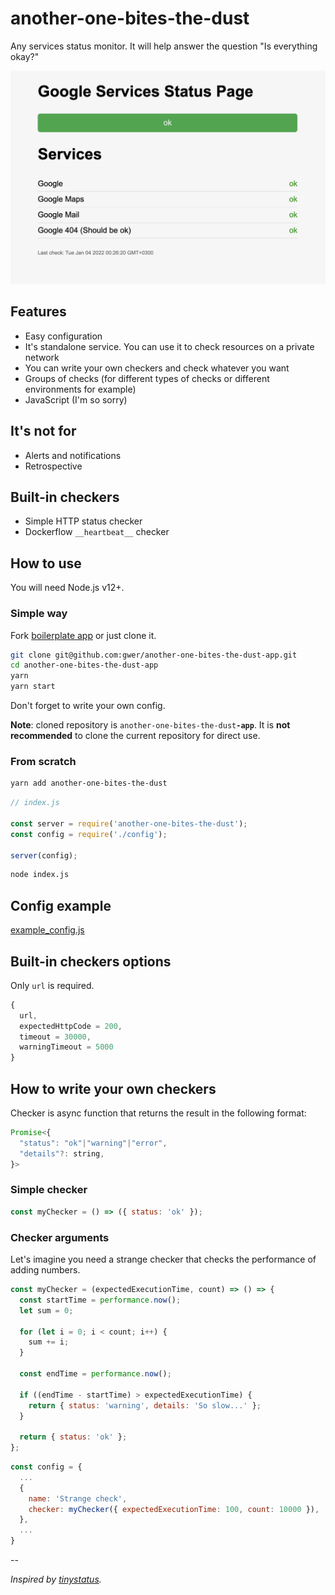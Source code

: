 # another-one-bites-the-dust

Any services status monitor. It will help answer the question "Is everything okay?"

![image](./example.png)

## Features
- Easy configuration
- It's standalone service. You can use it to check resources on a private network
- You can write your own checkers and check whatever you want
- Groups of checks (for different types of checks or different environments for example)
- JavaScript (I'm so sorry)

## It's not for
- Alerts and notifications
- Retrospective

## Built-in checkers
- Simple HTTP status checker
- Dockerflow `__heartbeat__` checker

## How to use
You will need Node.js v12+.

### Simple way
Fork [boilerplate app](https://github.com/gwer/another-one-bites-the-dust-app) or just clone it.

```sh
git clone git@github.com:gwer/another-one-bites-the-dust-app.git
cd another-one-bites-the-dust-app
yarn
yarn start
```

Don't forget to write your own config.

**Note**: cloned repository is `another-one-bites-the-dust`**`-app`**. It is **not recommended** to clone the current repository for direct use.


### From scratch
```sh
yarn add another-one-bites-the-dust
```

```js
// index.js

const server = require('another-one-bites-the-dust');
const config = require('./config');

server(config);
```

```sh
node index.js
```

## Config example
[example_config.js](./example_config.js)

## Built-in checkers options
Only `url` is required.

```js
{
  url,
  expectedHttpCode = 200,
  timeout = 30000,
  warningTimeout = 5000
}
```

## How to write your own checkers
Checker is async function that returns the result in the following format:
```js
Promise<{
  "status": "ok"|"warning"|"error",
  "details"?: string,
}>
```

### Simple checker
```js
const myChecker = () => ({ status: 'ok' });
```

### Checker arguments
Let's imagine you need a strange checker that checks the performance of adding numbers.

```js
const myChecker = (expectedExecutionTime, count) => () => {
  const startTime = performance.now();
  let sum = 0;

  for (let i = 0; i < count; i++) {
    sum += i;
  }

  const endTime = performance.now();

  if ((endTime - startTime) > expectedExecutionTime) {
    return { status: 'warning', details: 'So slow...' };
  }

  return { status: 'ok' };
};
```

```js
const config = {
  ...
  {
    name: 'Strange check',
    checker: myChecker({ expectedExecutionTime: 100, count: 10000 }),
  },
  ...
}
```

--

*Inspired by [tinystatus](https://github.com/bderenzo/tinystatus).*